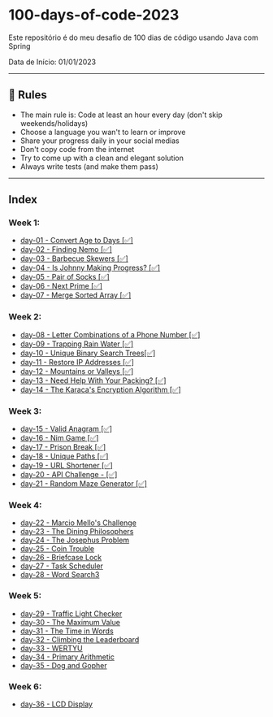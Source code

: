 # 100-days-of-code-2023
Este repositório é do meu desafio de 100 dias de código usando Java com Spring

Data de Início: 01/01/2023

---

## 🚩 Rules

- The main rule is: Code at least an hour every day (don't skip weekends/holidays)
- Choose a language you wan't to learn or improve
- Share your progress daily in your social medias
- Don't copy code from the internet
- Try to come up with a clean and elegant solution
- Always write tests (and make them pass)

---

## Index

### Week 1:
- [day-01 - Convert Age to Days [✅]](https://github.com/IAPOLINARIO/100-days-of-code/tree/main/Month-1/Week-01/day-01)
- [day-02 - Finding Nemo [✅]](https://github.com/IAPOLINARIO/100-days-of-code/tree/main/Month-1/Week-01/day-02)
- [day-03 - Barbecue Skewers [✅]](https://github.com/IAPOLINARIO/100-days-of-code/tree/main/Month-1/Week-01/day-03)
- [day-04 - Is Johnny Making Progress?  [✅]](https://github.com/IAPOLINARIO/100-days-of-code/tree/main/Month-1/Week-01/day-04)
- [day-05 - Pair of Socks [✅]](https://github.com/IAPOLINARIO/100-days-of-code/tree/main/Month-1/Week-01/day-05)
- [day-06 - Next Prime [✅]](https://github.com/IAPOLINARIO/100-days-of-code/tree/main/Month-1/Week-01/day-06)
- [day-07 - Merge Sorted Array [✅]](https://github.com/IAPOLINARIO/100-days-of-code/tree/main/Month-1/Week-01/day-07)

### Week 2:
- [day-08 - Letter Combinations of a Phone Number [✅]](https://github.com/IAPOLINARIO/100-days-of-code/tree/main/Month-1/Week-02/day-08)
- [day-09 - Trapping Rain Water [✅]](https://github.com/IAPOLINARIO/100-days-of-code/tree/main/Month-1/Week-02/day-09)
- [day-10 - Unique Binary Search Trees[✅]](https://github.com/IAPOLINARIO/100-days-of-code/tree/main/Month-1/Week-02/day-10)
- [day-11 - Restore IP Addresses [✅]](https://github.com/IAPOLINARIO/100-days-of-code/tree/main/Month-1/Week-02/day-11)
- [day-12 - Mountains or Valleys [✅]](https://github.com/IAPOLINARIO/100-days-of-code/tree/main/Month-1/Week-02/day-12)
- [day-13 - Need Help With Your Packing? [✅]](https://github.com/IAPOLINARIO/100-days-of-code/tree/main/Month-1/Week-02/day-13)
- [day-14 - The Karaca's Encryption Algorithm [✅]](https://github.com/IAPOLINARIO/100-days-of-code/tree/main/Month-1/Week-02/day-14)

### Week 3:
- [day-15 - Valid Anagram [✅]](https://github.com/IAPOLINARIO/100-days-of-code/tree/main/Month-1/Week-03/day-15)
- [day-16 - Nim Game [✅]](https://github.com/IAPOLINARIO/100-days-of-code/tree/main/Month-1/Week-03/day-16)
- [day-17 - Prison Break [✅]](https://github.com/IAPOLINARIO/100-days-of-code/tree/main/Month-1/Week-03/day-17)
- [day-18 - Unique Paths [✅]](https://github.com/IAPOLINARIO/100-days-of-code/tree/main/Month-1/Week-03/day-18)
- [day-19 - URL Shortener [✅]](https://github.com/IAPOLINARIO/100-days-of-code/tree/main/Month-1/Week-03/day-19)
- [day-20 - API Challenge - [✅]](https://github.com/IAPOLINARIO/100-days-of-code/tree/main/Month-1/Week-03/day-20)
- [day-21 - Random Maze Generator [✅]](https://github.com/IAPOLINARIO/100-days-of-code/tree/main/Month-1/Week-03/day-21)

### Week 4:
- [day-22 - Marcio Mello's Challenge](https://github.com/IAPOLINARIO/100-days-of-code/tree/main/Month-1/Week-04/day-22)
- [day-23 - The Dining Philosophers](https://github.com/IAPOLINARIO/100-days-of-code/tree/main/Month-1/Week-04/day-23)
- [day-24 - The Josephus Problem](https://github.com/IAPOLINARIO/100-days-of-code/tree/main/Month-1/Week-04/day-24)
- [day-25 - Coin Trouble](https://github.com/IAPOLINARIO/100-days-of-code/tree/main/Month-1/Week-04/day-25)
- [day-26 - Briefcase Lock](https://github.com/IAPOLINARIO/100-days-of-code/tree/main/Month-1/Week-04/day-26)
- [day-27 - Task Scheduler](https://github.com/IAPOLINARIO/100-days-of-code/tree/main/Month-1/Week-04/day-27)
- [day-28 - Word Search3](https://github.com/IAPOLINARIO/100-days-of-code/tree/main/Month-1/Week-04/day-28)

### Week 5:
- [day-29 - Traffic Light Checker](https://github.com/IAPOLINARIO/100-days-of-code/tree/main/Month-2/Week-05/day-29)
- [ day-30 - The Maximum Value](https://github.com/IAPOLINARIO/100-days-of-code/tree/main/Month-2/Week-05/day-30)
- [day-31 - The Time in Words](https://github.com/IAPOLINARIO/100-days-of-code/tree/main/Month-2/Week-05/day-31)
- [day-32 - Climbing the Leaderboard](https://github.com/IAPOLINARIO/100-days-of-code/tree/main/Month-2/Week-05/day-32)
- [day-33 - WERTYU](https://github.com/IAPOLINARIO/100-days-of-code/tree/main/Month-2/Week-05/day-33)
- [day-34 - Primary Arithmetic](https://github.com/IAPOLINARIO/100-days-of-code/tree/main/Month-2/Week-05/day-34)
- [day-35 - Dog and Gopher](https://github.com/IAPOLINARIO/100-days-of-code/tree/main/Month-2/Week-05/day-35)

### Week 6:
- [day-36 - LCD Display](https://github.com/IAPOLINARIO/100-days-of-code/tree/main/Month-2/Week-06/day-36)
